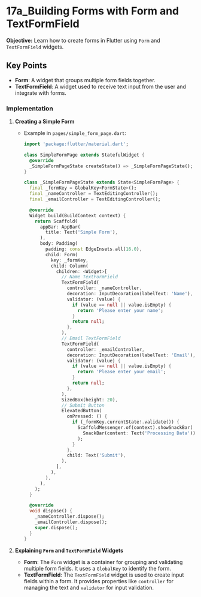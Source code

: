 # 17a_Building Forms with Form and TextFormField

**Objective:** Learn how to create forms in Flutter using `Form` and `TextFormField` widgets.

## Key Points

- **Form**: A widget that groups multiple form fields together.
- **TextFormField**: A widget used to receive text input from the user and integrate with forms.

### Implementation

1. **Creating a Simple Form**

   - Example in `pages/simple_form_page.dart`:

     ```dart
     import 'package:flutter/material.dart';

     class SimpleFormPage extends StatefulWidget {
       @override
       _SimpleFormPageState createState() => _SimpleFormPageState();
     }

     class _SimpleFormPageState extends State<SimpleFormPage> {
       final _formKey = GlobalKey<FormState>();
       final _nameController = TextEditingController();
       final _emailController = TextEditingController();

       @override
       Widget build(BuildContext context) {
         return Scaffold(
           appBar: AppBar(
             title: Text('Simple Form'),
           ),
           body: Padding(
             padding: const EdgeInsets.all(16.0),
             child: Form(
               key: _formKey,
               child: Column(
                 children: <Widget>[
                   // Name TextFormField
                   TextFormField(
                     controller: _nameController,
                     decoration: InputDecoration(labelText: 'Name'),
                     validator: (value) {
                       if (value == null || value.isEmpty) {
                         return 'Please enter your name';
                       }
                       return null;
                     },
                   ),
                   // Email TextFormField
                   TextFormField(
                     controller: _emailController,
                     decoration: InputDecoration(labelText: 'Email'),
                     validator: (value) {
                       if (value == null || value.isEmpty) {
                         return 'Please enter your email';
                       }
                       return null;
                     },
                   ),
                   SizedBox(height: 20),
                   // Submit Button
                   ElevatedButton(
                     onPressed: () {
                       if (_formKey.currentState!.validate()) {
                         ScaffoldMessenger.of(context).showSnackBar(
                           SnackBar(content: Text('Processing Data')),
                         );
                       }
                     },
                     child: Text('Submit'),
                   ),
                 ],
               ),
             ),
           ),
         );
       }

       @override
       void dispose() {
         _nameController.dispose();
         _emailController.dispose();
         super.dispose();
       }
     }
     ```

2. **Explaining `Form` and `TextFormField` Widgets**

   - **Form**: The `Form` widget is a container for grouping and validating multiple form fields. It uses a `GlobalKey` to identify the form.
   - **TextFormField**: The `TextFormField` widget is used to create input fields within a form. It provides properties like `controller` for managing the text and `validator` for input validation.
